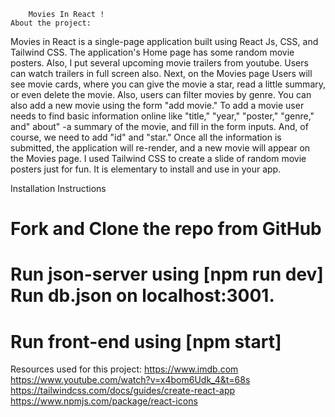         Movies In React !
    About the project:
Movies in React is a single-page application built using React Js, CSS, and Tailwind CSS. The application's Home page has some random movie posters. Also, I put several upcoming movie trailers from youtube. Users can watch trailers in full screen also. Next, on the Movies page
Users will see movie cards, where you can give the movie a star, read a little summary, or even delete the movie. Also, users can filter movies by genre. You can also add a new movie using the form "add movie." To add a movie user needs to find basic information online like "title," "year," "poster," "genre," and" about" -a summary of the movie, and fill in the form inputs. And, of course, we need to add "id" and "star." Once all the information is submitted, the application will re-render, and a new movie will appear on the Movies page.
I used Tailwind CSS to create a slide of random movie posters just for fun. It is elementary to install and use in your app. 

Installation Instructions

# Fork and Clone the repo from GitHub
# Run json-server using [npm run dev] Run db.json on localhost:3001.
# Run front-end using [npm start]


Resources used for this project:
https://www.imdb.com
https://www.youtube.com/watch?v=x4bom6Udk_4&t=68s
https://tailwindcss.com/docs/guides/create-react-app
https://www.npmjs.com/package/react-icons



